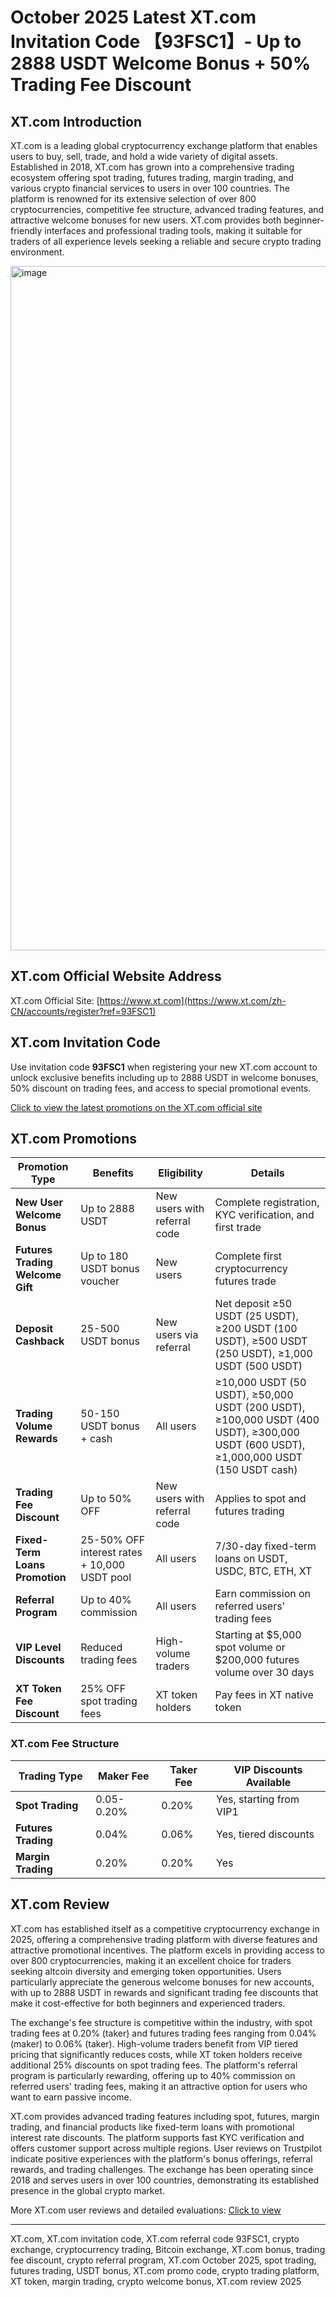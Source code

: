 # October 2025 Latest XT.com Invitation Code 【93FSC1】- Up to 2888 USDT Welcome Bonus + 50% Trading Fee Discount

## XT.com Introduction

XT.com is a leading global cryptocurrency exchange platform that enables users to buy, sell, trade, and hold a wide variety of digital assets. Established in 2018, XT.com has grown into a comprehensive trading ecosystem offering spot trading, futures trading, margin trading, and various crypto financial services to users in over 100 countries. The platform is renowned for its extensive selection of over 800 cryptocurrencies, competitive fee structure, advanced trading features, and attractive welcome bonuses for new users. XT.com provides both beginner-friendly interfaces and professional trading tools, making it suitable for traders of all experience levels seeking a reliable and secure crypto trading environment.

<img width="2620" height="1095" alt="image" src="https://github.com/user-attachments/assets/df45bb94-6201-4242-855a-ea4453a52e4c" />

## XT.com Official Website Address

XT.com Official Site: [https://www.xt.com](https://www.xt.com/zh-CN/accounts/register?ref=93FSC1)

## XT.com Invitation Code

Use invitation code **93FSC1** when registering your new XT.com account to unlock exclusive benefits including up to 2888 USDT in welcome bonuses, 50% discount on trading fees, and access to special promotional events. 

[Click to view the latest promotions on the XT.com official site](https://www.xt.com/zh-CN/accounts/register?ref=93FSC1)

## XT.com Promotions

| Promotion Type | Benefits | Eligibility | Details |
|---|---|---|---|
| **New User Welcome Bonus** | Up to 2888 USDT | New users with referral code | Complete registration, KYC verification, and first trade |
| **Futures Trading Welcome Gift** | Up to 180 USDT bonus voucher | New users | Complete first cryptocurrency futures trade |
| **Deposit Cashback** | 25-500 USDT bonus | New users via referral | Net deposit ≥50 USDT (25 USDT), ≥200 USDT (100 USDT), ≥500 USDT (250 USDT), ≥1,000 USDT (500 USDT) |
| **Trading Volume Rewards** | 50-150 USDT bonus + cash | All users | ≥10,000 USDT (50 USDT), ≥50,000 USDT (200 USDT), ≥100,000 USDT (400 USDT), ≥300,000 USDT (600 USDT), ≥1,000,000 USDT (150 USDT cash) |
| **Trading Fee Discount** | Up to 50% OFF | New users with referral code | Applies to spot and futures trading |
| **Fixed-Term Loans Promotion** | 25-50% OFF interest rates + 10,000 USDT pool | All users | 7/30-day fixed-term loans on USDT, USDC, BTC, ETH, XT |
| **Referral Program** | Up to 40% commission | All users | Earn commission on referred users' trading fees |
| **VIP Level Discounts** | Reduced trading fees | High-volume traders | Starting at $5,000 spot volume or $200,000 futures volume over 30 days |
| **XT Token Fee Discount** | 25% OFF spot trading fees | XT token holders | Pay fees in XT native token |

### XT.com Fee Structure

| Trading Type | Maker Fee | Taker Fee | VIP Discounts Available |
|---|---|---|---|
| **Spot Trading** | 0.05-0.20% | 0.20% | Yes, starting from VIP1 |
| **Futures Trading** | 0.04% | 0.06% | Yes, tiered discounts |
| **Margin Trading** | 0.20% | 0.20% | Yes |

## XT.com Review

XT.com has established itself as a competitive cryptocurrency exchange in 2025, offering a comprehensive trading platform with diverse features and attractive promotional incentives. The platform excels in providing access to over 800 cryptocurrencies, making it an excellent choice for traders seeking altcoin diversity and emerging token opportunities. Users particularly appreciate the generous welcome bonuses for new accounts, with up to 2888 USDT in rewards and significant trading fee discounts that make it cost-effective for both beginners and experienced traders.

The exchange's fee structure is competitive within the industry, with spot trading fees at 0.20% (taker) and futures trading fees ranging from 0.04% (maker) to 0.06% (taker). High-volume traders benefit from VIP tiered pricing that significantly reduces costs, while XT token holders receive additional 25% discounts on spot trading fees. The platform's referral program is particularly rewarding, offering up to 40% commission on referred users' trading fees, making it an attractive option for users who want to earn passive income.

XT.com provides advanced trading features including spot, futures, margin trading, and financial products like fixed-term loans with promotional interest rate discounts. The platform supports fast KYC verification and offers customer support across multiple regions. User reviews on Trustpilot indicate positive experiences with the platform's bonus offerings, referral rewards, and trading challenges. The exchange has been operating since 2018 and serves users in over 100 countries, demonstrating its established presence in the global crypto market.

More XT.com user reviews and detailed evaluations: [Click to view](https://www.xt.com/zh-CN/accounts/register?ref=93FSC1)

---
XT.com, XT.com invitation code, XT.com referral code 93FSC1, crypto exchange, cryptocurrency trading, Bitcoin exchange, XT.com bonus, trading fee discount, crypto referral program, XT.com October 2025, spot trading, futures trading, USDT bonus, XT.com promo code, crypto trading platform, XT token, margin trading, crypto welcome bonus, XT.com review 2025
